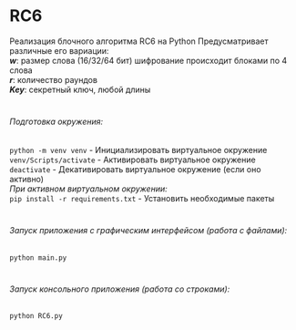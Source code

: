 # RC6

Реализация блочного алгоритма RC6 на Python
Предусматривает различные его вариации:\
*****w*****: размер слова (16/32/64 бит) шифрование происходит блоками по 4 слова\
*****r*****: количество раундов\
*****Key*****: секретный ключ, любой длины
#
###### Подготовка окружения:
`python -m venv venv` - Инициализировать виртуальное окружение\
`venv/Scripts/activate` - Активировать виртуальное окружение\
`deactivate` - Декативировать виртуальное окружение (если оно активно)\
*При активном виртуальном окружении:*\
`pip install -r requirements.txt` - Установить необходимые пакеты
#
###### Запуск приложения с графическим интерфейсом (работа с файлами):
`python main.py`
#
###### Запуск консольного приложения (работа со строками):
`python RC6.py`

